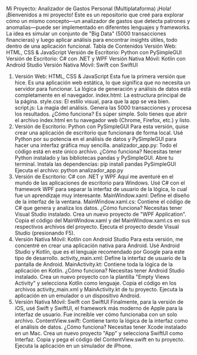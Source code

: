 Mi Proyecto: Analizador de Gastos Personal (Multiplataforma)
¡Hola! ¡Bienvenidos a mi proyecto! Este es un repositorio que creé para explorar cómo un mismo concepto—un analizador de gastos que detecta patrones y anomalías—puede ser implementado en diferentes lenguajes y frameworks.
La idea es simular un conjunto de "Big Data" (5000 transacciones financieras) y luego aplicar análisis para encontrar insights útiles, todo dentro de una aplicación funcional.
Tabla de Contenidos
Versión Web: HTML, CSS & JavaScript
Versión de Escritorio: Python con PySimpleGUI
Versión de Escritorio: C# con .NET y WPF
Versión Nativa Móvil: Kotlin con Android Studio
Versión Nativa Móvil: Swift con SwiftUI
1. Versión Web: HTML, CSS & JavaScript
Esta fue la primera versión que hice. Es una aplicación web estática, lo que significa que no necesita un servidor para funcionar. La lógica de generación y análisis de datos está completamente en el navegador.
index.html: La estructura principal de la página.
style.css: El estilo visual, para que la app se vea bien.
script.js: La magia del análisis. Genera las 5000 transacciones y procesa los resultados.
¿Cómo funciona?
Es súper simple. Solo tienes que abrir el archivo index.html en tu navegador web (Chrome, Firefox, etc.) y listo.
2. Versión de Escritorio: Python con PySimpleGUI
Para esta versión, quise crear una aplicación de escritorio que funcionara de forma local. Usé Python por su potencia en el análisis de datos y PySimpleGUI para hacer una interfaz gráfica muy sencilla.
analizador_app.py: Todo el código está en este único archivo.
¿Cómo funciona?
Necesitas tener Python instalado y las bibliotecas pandas y PySimpleGUI.
Abre tu terminal.
Instala las dependencias: pip install pandas PySimpleGUI
Ejecuta el archivo: python analizador_app.py
3. Versión de Escritorio: C# con .NET y WPF
Aquí me aventuré en el mundo de las aplicaciones de escritorio para Windows. Usé C# con el framework WPF para separar la interfaz de usuario de la lógica, lo cual fue un aprendizaje muy interesante.
MainWindow.xaml: Define el diseño de la interfaz de la ventana.
MainWindow.xaml.cs: Contiene el código de C# que genera y analiza los datos.
¿Cómo funciona?
Necesitas tener Visual Studio instalado.
Crea un nuevo proyecto de "WPF Application".
Copia el código del MainWindow.xaml y del MainWindow.xaml.cs en sus respectivos archivos del proyecto.
Ejecuta el proyecto desde Visual Studio (presionando F5).
4. Versión Nativa Móvil: Kotlin con Android Studio
Para esta versión, me concentré en crear una aplicación nativa para Android. Usé Android Studio y Kotlin, que es el lenguaje recomendado por Google para este tipo de desarrollo.
activity_main.xml: Define la interfaz de usuario de la pantalla de Android.
MainActivity.kt: Contiene toda la lógica de la aplicación en Kotlin.
¿Cómo funciona?
Necesitas tener Android Studio instalado.
Crea un nuevo proyecto con la plantilla "Empty Views Activity" y selecciona Kotlin como lenguaje.
Copia el código en los archivos activity_main.xml y MainActivity.kt de tu proyecto.
Ejecuta la aplicación en un emulador o un dispositivo Android.
5. Versión Nativa Móvil: Swift con SwiftUI
Finalmente, para la versión de iOS, usé Swift y SwiftUI, el framework más moderno de Apple para la interfaz de usuario. Fue increíble ver cómo funcionaba con un solo archivo.
ContentView.swift: Contiene tanto la lógica de la interfaz como el análisis de datos.
¿Cómo funciona?
Necesitas tener Xcode instalado en un Mac.
Crea un nuevo proyecto "App" y selecciona SwiftUI como Interfaz.
Copia y pega el código del ContentView.swift en tu proyecto.
Ejecuta la aplicación en un simulador de iPhone.
